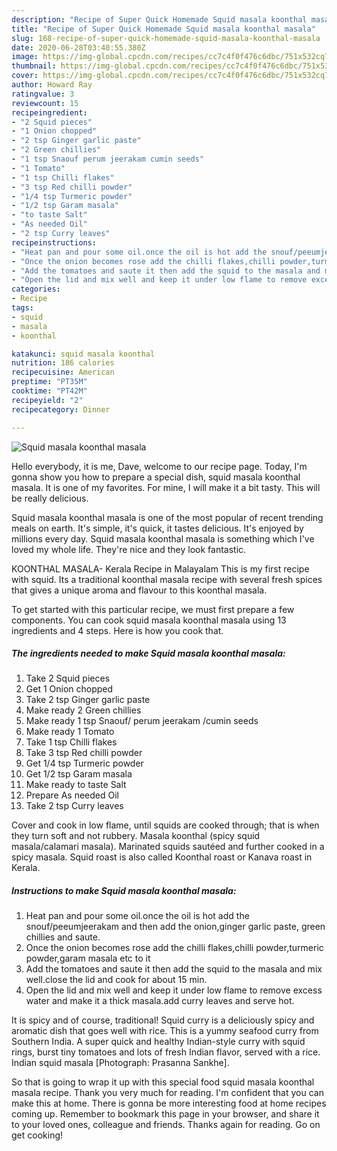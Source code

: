 ```yaml
---
description: "Recipe of Super Quick Homemade Squid masala koonthal masala"
title: "Recipe of Super Quick Homemade Squid masala koonthal masala"
slug: 168-recipe-of-super-quick-homemade-squid-masala-koonthal-masala
date: 2020-06-28T03:40:55.380Z
image: https://img-global.cpcdn.com/recipes/cc7c4f0f476c6dbc/751x532cq70/squid-masala-koonthal-masala-recipe-main-photo.jpg
thumbnail: https://img-global.cpcdn.com/recipes/cc7c4f0f476c6dbc/751x532cq70/squid-masala-koonthal-masala-recipe-main-photo.jpg
cover: https://img-global.cpcdn.com/recipes/cc7c4f0f476c6dbc/751x532cq70/squid-masala-koonthal-masala-recipe-main-photo.jpg
author: Howard Ray
ratingvalue: 3
reviewcount: 15
recipeingredient:
- "2 Squid pieces"
- "1 Onion chopped"
- "2 tsp Ginger garlic paste"
- "2 Green chillies"
- "1 tsp Snaouf perum jeerakam cumin seeds"
- "1 Tomato"
- "1 tsp Chilli flakes"
- "3 tsp Red chilli powder"
- "1/4 tsp Turmeric powder"
- "1/2 tsp Garam masala"
- "to taste Salt"
- "As needed Oil"
- "2 tsp Curry leaves"
recipeinstructions:
- "Heat pan and pour some oil.once the oil is hot add the snouf/peeumjeerakam and then add the onion,ginger garlic paste, green chillies and saute."
- "Once the onion becomes rose add the chilli flakes,chilli powder,turmeric powder,garam masala etc to it"
- "Add the tomatoes and saute it then add the squid to the masala and mix well.close the lid and cook for about 15 min."
- "Open the lid and mix well and keep it under low flame to remove excess water and make it a thick masala.add curry leaves and serve hot."
categories:
- Recipe
tags:
- squid
- masala
- koonthal

katakunci: squid masala koonthal 
nutrition: 186 calories
recipecuisine: American
preptime: "PT35M"
cooktime: "PT42M"
recipeyield: "2"
recipecategory: Dinner

---
```



![Squid masala koonthal masala](https://img-global.cpcdn.com/recipes/cc7c4f0f476c6dbc/751x532cq70/squid-masala-koonthal-masala-recipe-main-photo.jpg)

Hello everybody, it is me, Dave, welcome to our recipe page. Today, I'm gonna show you how to prepare a special dish, squid masala koonthal masala. It is one of my favorites. For mine, I will make it a bit tasty. This will be really delicious.

Squid masala koonthal masala is one of the most popular of recent trending meals on earth. It's simple, it's quick, it tastes delicious. It's enjoyed by millions every day. Squid masala koonthal masala is something which I've loved my whole life. They're nice and they look fantastic.

KOONTHAL MASALA- Kerala Recipe in Malayalam This is my first recipe with squid. Its a traditional koonthal masala recipe with several fresh spices that gives a unique aroma and flavour to this koonthal masala.


To get started with this particular recipe, we must first prepare a few components. You can cook squid masala koonthal masala using 13 ingredients and 4 steps. Here is how you cook that.

<!--inarticleads1-->

##### The ingredients needed to make Squid masala koonthal masala:

1. Take 2 Squid pieces
1. Get 1 Onion chopped
1. Take 2 tsp Ginger garlic paste
1. Make ready 2 Green chillies
1. Make ready 1 tsp Snaouf/ perum jeerakam /cumin seeds
1. Make ready 1 Tomato
1. Take 1 tsp Chilli flakes
1. Take 3 tsp Red chilli powder
1. Get 1/4 tsp Turmeric powder
1. Get 1/2 tsp Garam masala
1. Make ready to taste Salt
1. Prepare As needed Oil
1. Take 2 tsp Curry leaves


Cover and cook in low flame, until squids are cooked through; that is when they turn soft and not rubbery. Masala koonthal (spicy squid masala/calamari masala). Marinated squids sautéed and further cooked in a spicy masala. Squid roast is also called Koonthal roast or Kanava roast in Kerala. 

<!--inarticleads2-->

##### Instructions to make Squid masala koonthal masala:

1. Heat pan and pour some oil.once the oil is hot add the snouf/peeumjeerakam and then add the onion,ginger garlic paste, green chillies and saute.
1. Once the onion becomes rose add the chilli flakes,chilli powder,turmeric powder,garam masala etc to it
1. Add the tomatoes and saute it then add the squid to the masala and mix well.close the lid and cook for about 15 min.
1. Open the lid and mix well and keep it under low flame to remove excess water and make it a thick masala.add curry leaves and serve hot.


It is spicy and of course, traditional! Squid curry is a deliciously spicy and aromatic dish that goes well with rice. This is a yummy seafood curry from Southern India. A super quick and healthy Indian-style curry with squid rings, burst tiny tomatoes and lots of fresh Indian flavor, served with a rice. Indian squid masala [Photograph: Prasanna Sankhe]. 

So that is going to wrap it up with this special food squid masala koonthal masala recipe. Thank you very much for reading. I'm confident that you can make this at home. There is gonna be more interesting food at home recipes coming up. Remember to bookmark this page in your browser, and share it to your loved ones, colleague and friends. Thanks again for reading. Go on get cooking!
